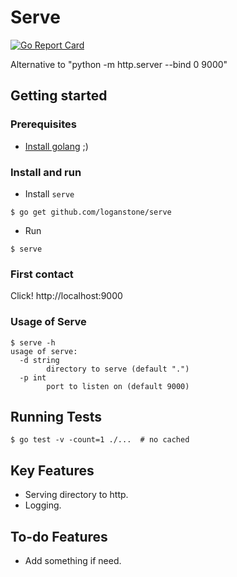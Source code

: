 # Serve

[![Go Report Card](https://goreportcard.com/badge/github.com/loganstone/serve)](https://goreportcard.com/report/github.com/loganstone/serve)

Alternative to "python -m http.server --bind 0 9000"

## Getting started

### Prerequisites

* [Install golang](https://golang.org/doc/install) ;)

### Install and run

* Install `serve`

```shell
$ go get github.com/loganstone/serve
```

* Run

```shell
$ serve
```

### First contact

Click! http://localhost:9000

### Usage of Serve

```shell
$ serve -h
usage of serve:
  -d string
    	directory to serve (default ".")
  -p int
    	port to listen on (default 9000)
```

## Running Tests

```shell
$ go test -v -count=1 ./...  # no cached
```

## Key Features

- Serving directory to http.
- Logging.

## To-do Features

- Add something if need.
